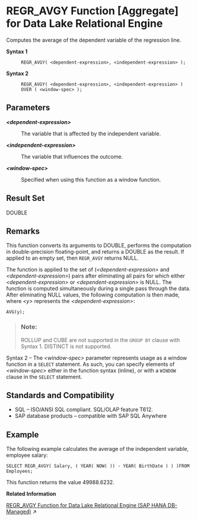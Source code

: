 <!-- loioa574426e84f210159d5d8adecd1f70f2 -->

# REGR\_AVGY Function \[Aggregate\] for Data Lake Relational Engine

Computes the average of the dependent variable of the regression line.




<dl>
<dt><b>

Syntax 1

</b></dt>
<dd>

```
REGR_AVGY( <dependent-expression>, <independent-expression> );
```



</dd><dt><b>

Syntax 2

</b></dt>
<dd>

```
REGR_AVGY( <dependent-expression>, <independent-expression> )
OVER ( <window-spec> );
```



</dd>
</dl>



<a name="loioa574426e84f210159d5d8adecd1f70f2__REGR_AVGY_parm1"/>

## Parameters


<dl>
<dt><b>

*<dependent-expression\>*

</b></dt>
<dd>

The variable that is affected by the independent variable.



</dd><dt><b>

*<independent-expression\>*

</b></dt>
<dd>

The variable that influences the outcome.



</dd><dt><b>

*<window-spec\>*

</b></dt>
<dd>

Specified when using this function as a window function.



</dd>
</dl>



<a name="loioa574426e84f210159d5d8adecd1f70f2__REGR_AVGY_returns1"/>

## Result Set

DOUBLE



<a name="loioa574426e84f210159d5d8adecd1f70f2__REGR_AVGY_remarks1"/>

## Remarks

This function converts its arguments to DOUBLE, performs the computation in double-precision floating-point, and returns a DOUBLE as the result. If applied to an empty set, then `REGR_AVGY` returns NULL.

The function is applied to the set of \(*<dependent-expression\>* and *<dependent-expression\>*\) pairs after eliminating all pairs for which either *<dependent-expression\>* or *<dependent-expression\>* is NULL. The function is computed simultaneously during a single pass through the data. After eliminating NULL values, the following computation is then made, where *<y\>* represents the *<dependent-expression\>*:

```
AVG(y);
```

> ### Note:  
> ROLLUP and CUBE are not supported in the `GROUP BY` clause with Syntax 1. DISTINCT is not supported.

Syntax 2 – The *<window-spec\>* parameter represents usage as a window function in a `SELECT` statement. As such, you can specify elements of *<window-spec\>* either in the function syntax \(inline\), or with a `WINDOW` clause in the `SELECT` statement.



<a name="loioa574426e84f210159d5d8adecd1f70f2__REGR_AVGY_standards1"/>

## Standards and Compatibility

-   SQL – ISO/ANSI SQL compliant. SQL/OLAP feature T612.
-   SAP database products – compatible with SAP SQL Anywhere



<a name="loioa574426e84f210159d5d8adecd1f70f2__REGR_AVGY_examples1"/>

## Example

The following example calculates the average of the independent variable, employee salary:

```
SELECT REGR_AVGY( Salary, ( YEAR( NOW( )) - YEAR( BirthDate ) ) )FROM Employees;
```

This function returns the value 49988.6232.

**Related Information**  


[REGR_AVGY Function for Data Lake Relational Engine (SAP HANA DB-Managed)](https://help.sap.com/viewer/a898e08b84f21015969fa437e89860c8/2024_1_QRC/en-US/a54d2f0bde2f44d6bb973767b6fc47f4.html "Computes the average of the dependent variable of the regression line.") :arrow_upper_right:


